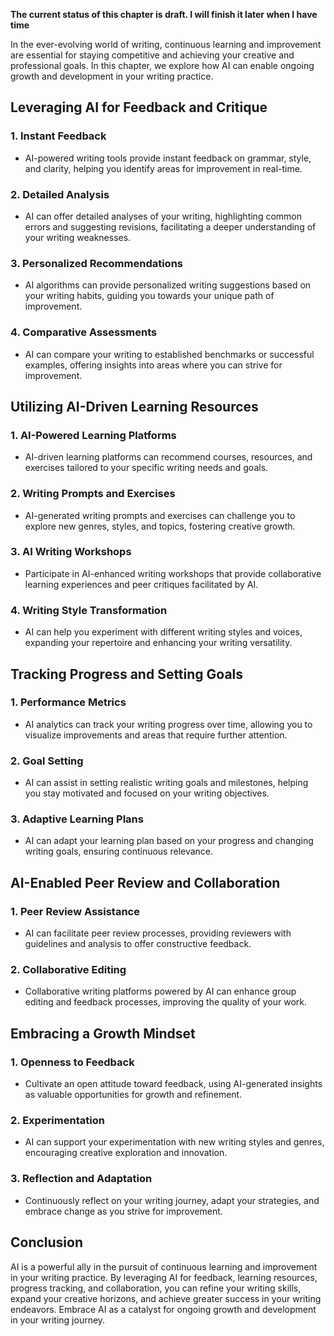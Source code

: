 **The current status of this chapter is draft. I will finish it later when I have time**

In the ever-evolving world of writing, continuous learning and improvement are essential for staying competitive and achieving your creative and professional goals. In this chapter, we explore how AI can enable ongoing growth and development in your writing practice.

Leveraging AI for Feedback and Critique
---------------------------------------

### 1. **Instant Feedback**

* AI-powered writing tools provide instant feedback on grammar, style, and clarity, helping you identify areas for improvement in real-time.

### 2. **Detailed Analysis**

* AI can offer detailed analyses of your writing, highlighting common errors and suggesting revisions, facilitating a deeper understanding of your writing weaknesses.

### 3. **Personalized Recommendations**

* AI algorithms can provide personalized writing suggestions based on your writing habits, guiding you towards your unique path of improvement.

### 4. **Comparative Assessments**

* AI can compare your writing to established benchmarks or successful examples, offering insights into areas where you can strive for improvement.

Utilizing AI-Driven Learning Resources
--------------------------------------

### 1. **AI-Powered Learning Platforms**

* AI-driven learning platforms can recommend courses, resources, and exercises tailored to your specific writing needs and goals.

### 2. **Writing Prompts and Exercises**

* AI-generated writing prompts and exercises can challenge you to explore new genres, styles, and topics, fostering creative growth.

### 3. **AI Writing Workshops**

* Participate in AI-enhanced writing workshops that provide collaborative learning experiences and peer critiques facilitated by AI.

### 4. **Writing Style Transformation**

* AI can help you experiment with different writing styles and voices, expanding your repertoire and enhancing your writing versatility.

Tracking Progress and Setting Goals
-----------------------------------

### 1. **Performance Metrics**

* AI analytics can track your writing progress over time, allowing you to visualize improvements and areas that require further attention.

### 2. **Goal Setting**

* AI can assist in setting realistic writing goals and milestones, helping you stay motivated and focused on your writing objectives.

### 3. **Adaptive Learning Plans**

* AI can adapt your learning plan based on your progress and changing writing goals, ensuring continuous relevance.

AI-Enabled Peer Review and Collaboration
----------------------------------------

### 1. **Peer Review Assistance**

* AI can facilitate peer review processes, providing reviewers with guidelines and analysis to offer constructive feedback.

### 2. **Collaborative Editing**

* Collaborative writing platforms powered by AI can enhance group editing and feedback processes, improving the quality of your work.

Embracing a Growth Mindset
--------------------------

### 1. **Openness to Feedback**

* Cultivate an open attitude toward feedback, using AI-generated insights as valuable opportunities for growth and refinement.

### 2. **Experimentation**

* AI can support your experimentation with new writing styles and genres, encouraging creative exploration and innovation.

### 3. **Reflection and Adaptation**

* Continuously reflect on your writing journey, adapt your strategies, and embrace change as you strive for improvement.

Conclusion
----------

AI is a powerful ally in the pursuit of continuous learning and improvement in your writing practice. By leveraging AI for feedback, learning resources, progress tracking, and collaboration, you can refine your writing skills, expand your creative horizons, and achieve greater success in your writing endeavors. Embrace AI as a catalyst for ongoing growth and development in your writing journey.
